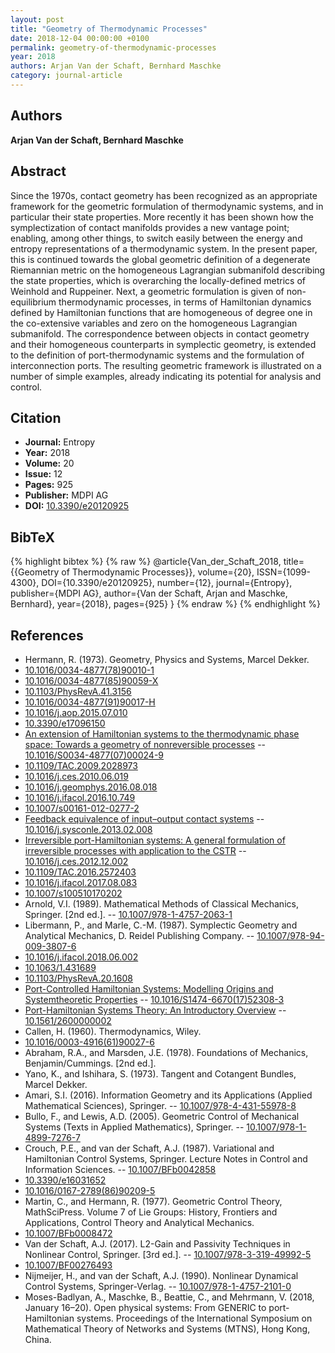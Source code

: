 ```yaml
---
layout: post
title: "Geometry of Thermodynamic Processes"
date: 2018-12-04 00:00:00 +0100
permalink: geometry-of-thermodynamic-processes
year: 2018
authors: Arjan Van der Schaft, Bernhard Maschke
category: journal-article
---
```

 
## Authors
**Arjan Van der Schaft, Bernhard Maschke**
 
## Abstract
Since the 1970s, contact geometry has been recognized as an appropriate framework for the geometric formulation of thermodynamic systems, and in particular their state properties. More recently it has been shown how the symplectization of contact manifolds provides a new vantage point; enabling, among other things, to switch easily between the energy and entropy representations of a thermodynamic system. In the present paper, this is continued towards the global geometric definition of a degenerate Riemannian metric on the homogeneous Lagrangian submanifold describing the state properties, which is overarching the locally-defined metrics of Weinhold and Ruppeiner. Next, a geometric formulation is given of non-equilibrium thermodynamic processes, in terms of Hamiltonian dynamics defined by Hamiltonian functions that are homogeneous of degree one in the co-extensive variables and zero on the homogeneous Lagrangian submanifold. The correspondence between objects in contact geometry and their homogeneous counterparts in symplectic geometry, is extended to the definition of port-thermodynamic systems and the formulation of interconnection ports. The resulting geometric framework is illustrated on a number of simple examples, already indicating its potential for analysis and control.
 
## Citation
- **Journal:** Entropy
- **Year:** 2018
- **Volume:** 20
- **Issue:** 12
- **Pages:** 925
- **Publisher:** MDPI AG
- **DOI:** [10.3390/e20120925](https://doi.org/10.3390/e20120925)
 
## BibTeX
{% highlight bibtex %}
{% raw %}
@article{Van_der_Schaft_2018,
  title={{Geometry of Thermodynamic Processes}},
  volume={20},
  ISSN={1099-4300},
  DOI={10.3390/e20120925},
  number={12},
  journal={Entropy},
  publisher={MDPI AG},
  author={Van der Schaft, Arjan and Maschke, Bernhard},
  year={2018},
  pages={925}
}
{% endraw %}
{% endhighlight %}
 
## References
- Hermann, R. (1973). Geometry, Physics and Systems, Marcel Dekker.
- [10.1016/0034-4877(78)90010-1](https://doi.org/10.1016/0034-4877(78)90010-1)
- [10.1016/0034-4877(85)90059-X](https://doi.org/10.1016/0034-4877(85)90059-X)
- [10.1103/PhysRevA.41.3156](https://doi.org/10.1103/PhysRevA.41.3156)
- [10.1016/0034-4877(91)90017-H](https://doi.org/10.1016/0034-4877(91)90017-H)
- [10.1016/j.aop.2015.07.010](https://doi.org/10.1016/j.aop.2015.07.010)
- [10.3390/e17096150](https://doi.org/10.3390/e17096150)
- [An extension of Hamiltonian systems to the thermodynamic phase space: Towards a geometry of nonreversible processes](an-extension-of-hamiltonian-systems-to-the-thermodynamic-phase-space-towards-a-geometry-of-nonreversible-processes) -- [10.1016/S0034-4877(07)00024-9](https://doi.org/10.1016/S0034-4877(07)00024-9)
- [10.1109/TAC.2009.2028973](https://doi.org/10.1109/TAC.2009.2028973)
- [10.1016/j.ces.2010.06.019](https://doi.org/10.1016/j.ces.2010.06.019)
- [10.1016/j.geomphys.2016.08.018](https://doi.org/10.1016/j.geomphys.2016.08.018)
- [10.1016/j.ifacol.2016.10.749](https://doi.org/10.1016/j.ifacol.2016.10.749)
- [10.1007/s00161-012-0277-2](https://doi.org/10.1007/s00161-012-0277-2)
- [Feedback equivalence of input–output contact systems](feedback-equivalence-of-input-output-contact-systems) -- [10.1016/j.sysconle.2013.02.008](https://doi.org/10.1016/j.sysconle.2013.02.008)
- [Irreversible port-Hamiltonian systems: A general formulation of irreversible processes with application to the CSTR](irreversible-port-hamiltonian-systems-a-general-formulation-of-irreversible-processes-with-application-to-the-cstr) -- [10.1016/j.ces.2012.12.002](https://doi.org/10.1016/j.ces.2012.12.002)
- [10.1109/TAC.2016.2572403](https://doi.org/10.1109/TAC.2016.2572403)
- [10.1016/j.ifacol.2017.08.083](https://doi.org/10.1016/j.ifacol.2017.08.083)
- [10.1007/s100510170202](https://doi.org/10.1007/s100510170202)
- Arnold, V.I. (1989). Mathematical Methods of Classical Mechanics, Springer. [2nd ed.]. -- [10.1007/978-1-4757-2063-1](https://doi.org/10.1007/978-1-4757-2063-1)
- Libermann, P., and Marle, C.-M. (1987). Symplectic Geometry and Analytical Mechanics, D. Reidel Publishing Company. -- [10.1007/978-94-009-3807-6](https://doi.org/10.1007/978-94-009-3807-6)
- [10.1016/j.ifacol.2018.06.002](https://doi.org/10.1016/j.ifacol.2018.06.002)
- [10.1063/1.431689](https://doi.org/10.1063/1.431689)
- [10.1103/PhysRevA.20.1608](https://doi.org/10.1103/PhysRevA.20.1608)
- [Port-Controlled Hamiltonian Systems: Modelling Origins and Systemtheoretic Properties](port-controlled-hamiltonian-systems-modelling-origins-and-systemtheoretic-properties-92) -- [10.1016/S1474-6670(17)52308-3](https://doi.org/10.1016/S1474-6670(17)52308-3)
- [Port-Hamiltonian Systems Theory: An Introductory Overview](port-hamiltonian-systems-theory-an-introductory-overview-journal) -- [10.1561/2600000002](https://doi.org/10.1561/2600000002)
- Callen, H. (1960). Thermodynamics, Wiley.
- [10.1016/0003-4916(61)90027-6](https://doi.org/10.1016/0003-4916(61)90027-6)
- Abraham, R.A., and Marsden, J.E. (1978). Foundations of Mechanics, Benjamin/Cummings. [2nd ed.].
- Yano, K., and Ishihara, S. (1973). Tangent and Cotangent Bundles, Marcel Dekker.
- Amari, S.I. (2016). Information Geometry and its Applications (Applied Mathematical Sciences), Springer. -- [10.1007/978-4-431-55978-8](https://doi.org/10.1007/978-4-431-55978-8)
- Bullo, F., and Lewis, A.D. (2005). Geometric Control of Mechanical Systems (Texts in Applied Mathematics), Springer. -- [10.1007/978-1-4899-7276-7](https://doi.org/10.1007/978-1-4899-7276-7)
- Crouch, P.E., and van der Schaft, A.J. (1987). Variational and Hamiltonian Control Systems, Springer. Lecture Notes in Control and Information Sciences. -- [10.1007/BFb0042858](https://doi.org/10.1007/BFb0042858)
- [10.3390/e16031652](https://doi.org/10.3390/e16031652)
- [10.1016/0167-2789(86)90209-5](https://doi.org/10.1016/0167-2789(86)90209-5)
- Martin, C., and Hermann, R. (1977). Geometric Control Theory, MathSciPress. Volume 7 of Lie Groups: History, Frontiers and Applications, Control Theory and Analytical Mechanics.
- [10.1007/BFb0008472](https://doi.org/10.1007/BFb0008472)
- Van der Schaft, A.J. (2017). L2-Gain and Passivity Techniques in Nonlinear Control, Springer. [3rd ed.]. -- [10.1007/978-3-319-49992-5](https://doi.org/10.1007/978-3-319-49992-5)
- [10.1007/BF00276493](https://doi.org/10.1007/BF00276493)
- Nijmeijer, H., and van der Schaft, A.J. (1990). Nonlinear Dynamical Control Systems, Springer-Verlag. -- [10.1007/978-1-4757-2101-0](https://doi.org/10.1007/978-1-4757-2101-0)
- Moses-Badlyan, A., Maschke, B., Beattie, C., and Mehrmann, V. (2018, January 16–20). Open physical systems: From GENERIC to port-Hamiltonian systems. Proceedings of the International Symposium on Mathematical Theory of Networks and Systems (MTNS), Hong Kong, China.

